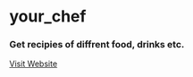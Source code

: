 # your_chef
### Get recipies of diffrent food, drinks etc.

[Visit Website](https://amit9838.github.io/your_chef/)
